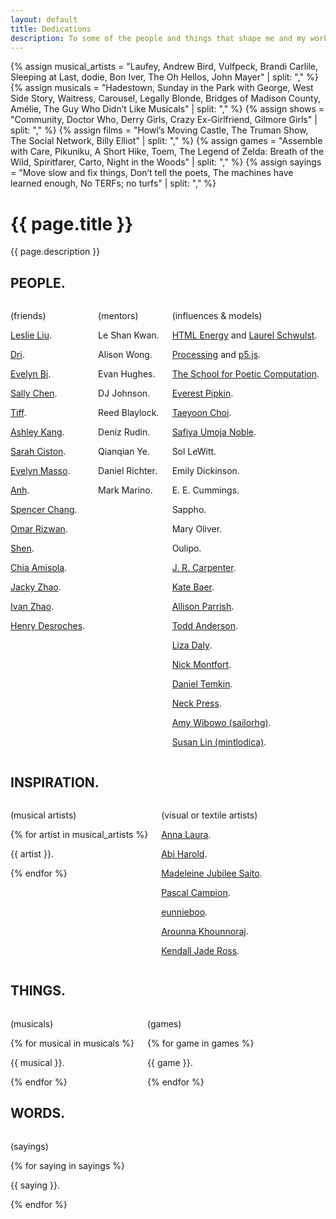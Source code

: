```yaml
---
layout: default
title: Dedications
description: To some of the people and things that shape me and my work.
---
```


{% assign musical_artists = "Laufey, Andrew Bird, Vulfpeck, Brandi Carlile, Sleeping at Last, dodie, Bon Iver, The Oh Hellos, John Mayer" | split: "," %}
{% assign musicals = "Hadestown, Sunday in the Park with George, West Side Story, Waitress, Carousel, Legally Blonde, Bridges of Madison County, Amélie, The Guy Who Didn’t Like Musicals" | split: "," %}
{% assign shows = "Community, Doctor Who, Derry Girls, Crazy Ex-Girlfriend, Gilmore Girls" | split: "," %}
{% assign films = "Howl’s Moving Castle, The Truman Show, The Social Network, Billy Elliot" | split: "," %}
{% assign games = "Assemble with Care, Pikuniku, A Short Hike, Toem, The Legend of Zelda: Breath of the Wild, Spiritfarer, Carto, Night in the Woods" | split: "," %}
{% assign sayings = "Move slow and fix things, Don’t tell the poets, The machines have learned enough, No TERFs; no turfs" | split: "," %}

<div class="intro">
  <h1>{{ page.title }}</h1>
  <div>
    <p>{{ page.description }}</p>
  </div>
</div>
<main>
  <div class="section">
    <div class="section--header">
      <h2>PEOPLE.</h2>
    </div>
    <div class="section--body columns">
      <div class="subsection">
        <p>(friends)</p>
        <p><a href="https://liuleslie.github.io/">Leslie Liu</a>.</p>
        <p><a href="https://hellodri.itch.io/">Dri</a>.</p>
        <p><a href="https://www.instagram.com/evelynbiart/">Evelyn Bi</a>.</p>
        <p><a href="https://salpalc.art/">Sally Chen</a>.</p>
        <p><a href="https://www.instagram.com/anotherbrowsertab/">Tiff</a>.</p>
        <p><a href="https://ashleykang.dev/">Ashley Kang</a>.</p>
        <p><a href="https://sarahciston.github.io/">Sarah Ciston</a>.</p>
        <p><a href="https://outofambit.format.com/">Evelyn Masso</a>.</p>
        <p><a href="https://anhvn.com/">Anh</a>.</p>
        <p><a href="https://www.spencerchang.me">Spencer Chang</a>.</p>
        <p><a href="https://omar.website/">Omar Rizwan</a>.</p>
        <p><a href="https://shen.land/">Shen</a>.</p>
        <p><a href="https://ifyouknewmewouldyoulove.me/">Chia Amisola</a>.</p>
        <p><a href="https://jzhao.xyz/">Jacky Zhao</a>.</p>
        <p><a href="https://ivanzhao.me/">Ivan Zhao</a>.</p>
        <p><a href="https://henry.codes/">Henry Desroches</a>.</p>
      </div>
      <div class="subsection">
        <p>(mentors)</p>
        <p>Le Shan Kwan.</p>
        <p>Alison Wong.</p>
        <p>Evan Hughes.</p>
        <p>DJ Johnson.</p>
        <p>Reed Blaylock.</p>
        <p>Deniz Rudin.</p>
        <p>Qianqian Ye.</p>
        <p>Daniel Richter.</p>
        <p>Mark Marino.</p>
      </div>
      <div class="subsection">
        <p>(influences & models)</p>
        <p><a href="https://html.energy/">HTML Energy</a> and <a href="https://www.laurel.world/">Laurel Schwulst</a>.</p>
        <p><a href="https://processing.org/">Processing</a> and <a href="https://p5js.org/">p5.js</a>.</p>
        <p><a href="https://sfpc.study/">The School for Poetic Computation</a>.</p>
        <p><a href="https://everest-pipkin.com/">Everest Pipkin</a>.</p>
        <p><a href="http://taeyoonchoi.com/">Taeyoon Choi</a>.</p>
        <p><a href="https://safiyaunoble.com/">Safiya Umoja Noble</a>.</p>
        <p>Sol LeWitt.</p>
        <p>Emily Dickinson.</p>
        <p>E. E. Cummings.</p>
        <p>Sappho.</p>
        <p>Mary Oliver.</p>
        <p>Oulipo.</p>
        <p><a href="http://luckysoap.com/">J. R. Carpenter</a>.</p>
        <p><a href="https://www.instagram.com/katejbaer/">Kate Baer</a>.</p>
        <p><a href="https://www.decontextualize.com/">Allison Parrish</a>.</p>
        <p><a href="https://toddwords.com/">Todd Anderson</a>.</p>
        <p><a href="https://lizadaly.com/">Liza Daly</a>.</p>
        <p><a href="https://nickm.com/">Nick Montfort</a>.</p>
        <p><a href="https://danieltemkin.com/">Daniel Temkin</a>.</p>
        <p><a href="https://www.instagram.com/neckpress/">Neck Press</a>.</p>
        <p><a href="https://sailorhg.com/">Amy Wibowo (sailorhg)</a>.</p>
        <p><a href="https://mintlodi.ca/">Susan Lin (mintlodica)</a>.</p>
      </div>
    </div>
  </div>
  <div class="section">
    <div class="section--header">
      <h2>INSPIRATION.</h2>
    </div>
    <div class="section--body columns">
      <div class="subsection">
        <p>(musical artists)</p>
        {% for artist in musical_artists %}
        <p>{{ artist }}.</p>
        {% endfor %}
      </div>
      <div class="subsection">
        <p>(visual or textile artists)</p>
        <p><a href="https://www.instagram.com/annalaura_art/">Anna Laura</a>.</p>
        <p><a href="https://www.instagram.com/abi.harold/">Abi Harold</a>.</p>
        <p><a href="https://madeleinejubileesaito.net/">Madeleine Jubilee Saito</a>.</p>
        <p><a href="https://www.instagram.com/pascalcampionart/">Pascal Campion</a>.</p>
        <p><a href="https://www.instagram.com/eunnieboo/">eunnieboo</a>.</p>
        <p><a href="https://www.instagram.com/bookhou/">Arounna Khounnoraj</a>.</p>
        <p><a href="https://www.instagram.com/id.knit.that/">Kendall Jade Ross</a>.</p>
      </div>
    </div>
  </div>
  <div class="section">
    <div class="section--header">
      <h2>THINGS.</h2>
    </div>
    <div class="section--body columns">
      <div class="subsection">
        <p>(musicals)</p>
        {% for musical in musicals %}
        <p>{{ musical }}.</p>
        {% endfor %}
      </div>
      <div class="subsection">
        <p>(games)</p>
        {% for game in games %}
        <p>{{ game }}.</p>
        {% endfor %}
      </div>
    </div>
  </div>
  <div class="section">
    <div class="section--header">
      <h2>WORDS.</h2>
    </div>
    <div class="section--body columns">
      <div class="subsection">
        <p>(sayings)</p>
        {% for saying in sayings %}
        <p>{{ saying }}.</p>
        {% endfor %}
      </div>
    </div>
  </div>
</main>